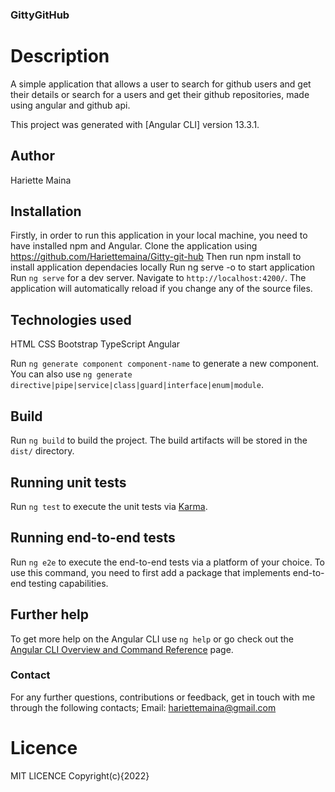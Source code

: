 ### GittyGitHub
# Description
A simple application that allows a user to search for github users and get their details or search for a users and get their github repositories, made using angular and github api.

This project was generated with [Angular CLI] version 13.3.1.

## Author
Hariette Maina

## Installation

Firstly, in order to run this application in your local machine, you need to have installed npm and Angular.
Clone the application using https://github.com/Hariettemaina/Gitty-git-hub
Then run npm install to install application dependacies locally
Run ng serve -o to start application
Run `ng serve` for a dev server. Navigate to `http://localhost:4200/`. The application will automatically reload if you change any of the source files.

## Technologies used
HTML
CSS
Bootstrap
TypeScript
Angular

Run `ng generate component component-name` to generate a new component. You can also use `ng generate directive|pipe|service|class|guard|interface|enum|module`.

## Build

Run `ng build` to build the project. The build artifacts will be stored in the `dist/` directory.

## Running unit tests

Run `ng test` to execute the unit tests via [Karma](https://karma-runner.github.io).

## Running end-to-end tests

Run `ng e2e` to execute the end-to-end tests via a platform of your choice. To use this command, you need to first add a package that implements end-to-end testing capabilities.

## Further help

To get more help on the Angular CLI use `ng help` or go check out the [Angular CLI Overview and Command Reference](https://angular.io/cli) page.

### Contact
For any further questions, contributions or feedback, get in touch with me through the following contacts;
Email: hariettemaina@gmail.com

# Licence
MIT LICENCE Copyright(c){2022}